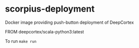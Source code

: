 # scorpius-deployment
Docker image providing push-button deployment of DeepCortex

FROM deepcortex/scala-python3:latest

To run ```make run```
